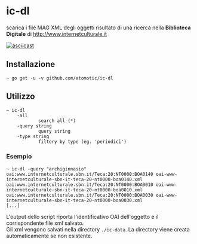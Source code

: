 # ic-dl

scarica i file MAG XML degli oggetti risultato di una ricerca nella **Biblioteca Digitale** di http://www.internetculturale.it

[![asciicast](https://asciinema.org/a/398757.svg)](https://asciinema.org/a/398757)

## Installazione

    ~ go get -u -v github.com/atomotic/ic-dl

## Utilizzo

    ~ ic-dl
        -all
                search all (*)
        -query string
                query string
        -type string
                filtery by type (eg. 'periodici')

### Esempio

    ~ ic-dl -query "archiginnasio"
    oai:www.internetculturale.sbn.it/Teca:20:NT0000:BOA0140	oai-www-internetculturale-sbn-it-teca-20-nt0000-boa0140.xml
    oai:www.internetculturale.sbn.it/Teca:20:NT0000:BOA0010	oai-www-internetculturale-sbn-it-teca-20-nt0000-boa0010.xml
    oai:www.internetculturale.sbn.it/Teca:20:NT0000:BOA0030	oai-www-internetculturale-sbn-it-teca-20-nt0000-boa0030.xml
    [...]

L'output dello script riporta l'identificativo OAI dell'oggetto e il corrispondente file xml salvato.  
Gli xml vengono salvati nella directory `./ic-data`. La directory viene creata automaticamente se non esistente.
